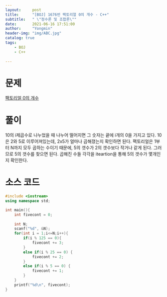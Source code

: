 ```yaml
---
layout:     post
title:      "[BOJ] 1676번 팩토리얼 0의 개수 - C++"
subtitle:   " \"정수론 및 조합론\""
date:       2021-06-16 17:51:00
author:     "Yongmin"
header-img: "img/ABC.jpg"
catalog: true
tags:
    - BOJ
    - C++
  
---
```


# 문제
[팩토리얼 0의 개수](https://www.acmicpc.net/problem/1676)

# 풀이
10의 i제곱수로 나누었을 때 나누어 떨어지면 그 숫자는 끝에 i개의 0을 가지고 있다. 10은 2와 5로 이루어져있는데, 2x5가 얼마나 곱해졌는지 확인하면 된다. 팩토리얼은 1부터 N까지 모두 곱하는 수이기 때문에,
5의 갯수가 2의 갯수보다 작거나 같게 된다. 그러므로 5의 갯수를 찾으면 된다. 곱해진 수들 각각을 iteartion을 통해 5의 갯수가 몇개인지 확인한다.

# 소스 코드
```c++
#include <iostream>
using namespace std;

int main(){
    int fivecont = 0;
    
    int N;
    scanf("%d", &N);
    for(int i = 1;i<=N;i++){
        if(i % 125 == 0){
            fivecont += 3;
        }
        else if(i % 25 == 0) {
            fivecont += 2;
        }
        else if(i % 5 == 0) {
            fivecont += 1;
        }
    }
    printf("%d\n", fivecont);
}
```
